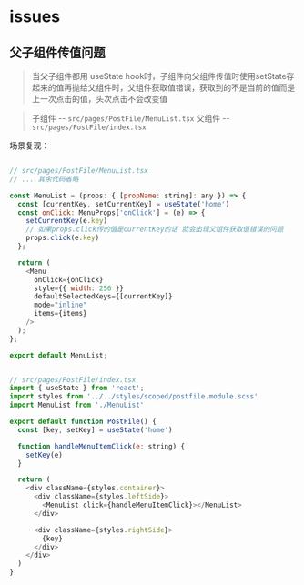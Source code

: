 # issues

## 父子组件传值问题

> 当父子组件都用 useState hook时，子组件向父组件传值时使用setState存起来的值再抛给父组件时，父组件获取值错误，获取到的不是当前的值而是上一次点击的值，头次点击不会改变值

> 子组件 -- `src/pages/PostFile/MenuList.tsx`  父组件 -- `src/pages/PostFile/index.tsx`

场景复现：

```js

// src/pages/PostFile/MenuList.tsx
// ... 其余代码省略

const MenuList = (props: { [propName: string]: any }) => {
  const [currentKey, setCurrentKey] = useState('home')
  const onClick: MenuProps['onClick'] = (e) => {
    setCurrentKey(e.key)
    // 如果props.click传的值是currentKey的话 就会出现父组件获取值错误的问题
    props.click(e.key)
  };

  return (
    <Menu
      onClick={onClick}
      style={{ width: 256 }}
      defaultSelectedKeys={[currentKey]}
      mode="inline"
      items={items}
    />
  );
};

export default MenuList;


// src/pages/PostFile/index.tsx
import { useState } from 'react';
import styles from '../../styles/scoped/postfile.module.scss'
import MenuList from './MenuList'

export default function PostFile() {
  const [key, setKey] = useState('home')

  function handleMenuItemClick(e: string) {
    setKey(e)
  }

  return (
    <div className={styles.container}>
      <div className={styles.leftSide}>
        <MenuList click={handleMenuItemClick}></MenuList>
      </div>

      <div className={styles.rightSide}>
        {key}
      </div>
    </div>
  )
}

```
